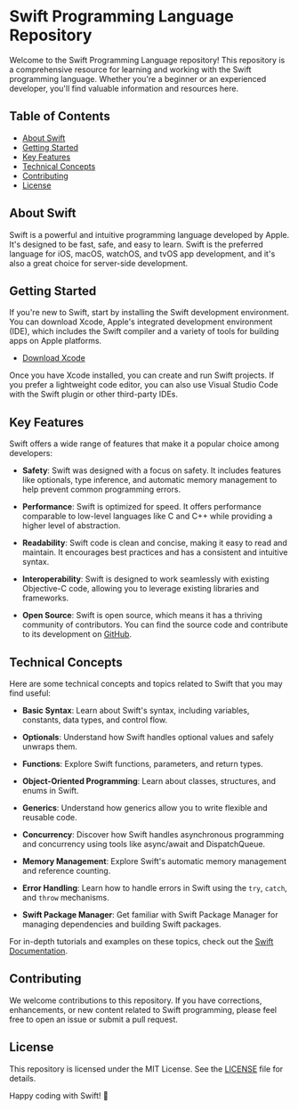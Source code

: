 # Swift Programming Language Repository

Welcome to the Swift Programming Language repository! This repository is a comprehensive resource for learning and working with the Swift programming language. Whether you're a beginner or an experienced developer, you'll find valuable information and resources here.

## Table of Contents

- [About Swift](#about-swift)
- [Getting Started](#getting-started)
- [Key Features](#key-features)
- [Technical Concepts](#technical-concepts)
- [Contributing](#contributing)
- [License](#license)

## About Swift

Swift is a powerful and intuitive programming language developed by Apple. It's designed to be fast, safe, and easy to learn. Swift is the preferred language for iOS, macOS, watchOS, and tvOS app development, and it's also a great choice for server-side development.

## Getting Started

If you're new to Swift, start by installing the Swift development environment. You can download Xcode, Apple's integrated development environment (IDE), which includes the Swift compiler and a variety of tools for building apps on Apple platforms.

- [Download Xcode](https://developer.apple.com/xcode/)

Once you have Xcode installed, you can create and run Swift projects. If you prefer a lightweight code editor, you can also use Visual Studio Code with the Swift plugin or other third-party IDEs.

## Key Features

Swift offers a wide range of features that make it a popular choice among developers:

- **Safety**: Swift was designed with a focus on safety. It includes features like optionals, type inference, and automatic memory management to help prevent common programming errors.

- **Performance**: Swift is optimized for speed. It offers performance comparable to low-level languages like C and C++ while providing a higher level of abstraction.

- **Readability**: Swift code is clean and concise, making it easy to read and maintain. It encourages best practices and has a consistent and intuitive syntax.

- **Interoperability**: Swift is designed to work seamlessly with existing Objective-C code, allowing you to leverage existing libraries and frameworks.

- **Open Source**: Swift is open source, which means it has a thriving community of contributors. You can find the source code and contribute to its development on [GitHub](https://github.com/apple/swift).

## Technical Concepts

Here are some technical concepts and topics related to Swift that you may find useful:

- **Basic Syntax**: Learn about Swift's syntax, including variables, constants, data types, and control flow.

- **Optionals**: Understand how Swift handles optional values and safely unwraps them.

- **Functions**: Explore Swift functions, parameters, and return types.

- **Object-Oriented Programming**: Learn about classes, structures, and enums in Swift.

- **Generics**: Understand how generics allow you to write flexible and reusable code.

- **Concurrency**: Discover how Swift handles asynchronous programming and concurrency using tools like async/await and DispatchQueue.

- **Memory Management**: Explore Swift's automatic memory management and reference counting.

- **Error Handling**: Learn how to handle errors in Swift using the `try`, `catch`, and `throw` mechanisms.

- **Swift Package Manager**: Get familiar with Swift Package Manager for managing dependencies and building Swift packages.

For in-depth tutorials and examples on these topics, check out the [Swift Documentation](https://docs.swift.org/).

## Contributing

We welcome contributions to this repository. If you have corrections, enhancements, or new content related to Swift programming, please feel free to open an issue or submit a pull request.

## License

This repository is licensed under the MIT License. See the [LICENSE](LICENSE) file for details.

Happy coding with Swift! 🚀
